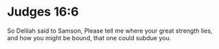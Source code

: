 # Judges 16:6

So Delilah said to Samson, Please tell me where your great strength lies, and how you might be bound, that one could subdue you.
